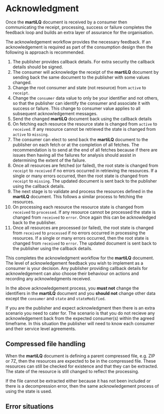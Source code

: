 # Acknowledgment

Once the **martiLQ** document is received by a consumer then communicating the receipt, processing,
success or failure completes the feedback loop and builds an extra layer of assurance for the organisation.

The acknowledgement workflow provides the necessary feedback.  If an acknowledgement is required as part of the 
consumption design then the following is approach is recommended.

1. The publisher provides callback details.  For extra security the callback  details should be signed.
2. The consumer will acknowledge the receipt of the **martiLQ** document by sending back the same
   document to the publisher with some values changed.
3. Change the root consumer and state (not resource) from ``active`` to ``receipt``.
4. Change the ``consumer`` data value to only be your identifier and not others, so that the publisher
   can identify the consumer and associate it with success or failure.  This change to consumer value
   applies to all subsequent acknowledgement messages. 
5. Send the changed **martiLQ** document back using the callback details
6. On fetching each resource the resource state is changed from ``active`` to ``received``.  If any resource
   cannot be retrieved the state is changed from ``active`` to ``missing``.
7. The consumer can elect to send back the **martiLQ** document to the publisher on each fetch or at the completion
   of all fetches.  The recommendation is to send at the end of all fetches because if there are issues then
   having all the failures for analysis should assist in determining the extent of the failure.
8. Once all resources are fetched (or failed), the root state is changed from ``receipt`` to ``received`` if no 
   errors occurred in retrieving the resources. If a single or many errors occurred, then the root state is
   changed from ``receipt`` to ``missing``.  The updated document is sent back to the publisher using 
   the callback details.
9. The next stage is to validate and process the resources defined in the **martiLQ** document.  This follows
   a similar process to fetching the resources.
10. On processing each resource the resource state is changed from ``received`` to ``processed``.  If any resource
   cannot be processed the state is changed from ``received`` to ``error``.  Once again this can be acknowledged
   back to the publisher.
11. Once all resources are processed (or failed), the root state is changed from ``received`` to ``processed`` if no 
   errors occurred in processing the resources. If a single or many errors occurred, then the root state is
   changed from ``received`` to ``error``.  The updated document is sent back to the publisher using 
   the callback details.

This completes the acknowledgment workflow for the **martiLQ** document.  The level of acknowledgement feedback
you wish to implement as a consumer is your decision.  Any publisher providing callback details for acknowledgement can also
choose their behaviour on actions and recording any acknowledgments received.

In the above acknowledgement process, you **must not** change the identifiers in the **martiLQ** document and you **should not**
change other data except the ``consumer`` and ``state`` and ``stateModified``.

If you are the publisher and expect acknowledgment then there is an extra scenario you need to cater for.  The scenario is
that you do not recieve any acknowledgement back from the expected consumer(s) within the agreed timeframe.  In this situation
the publisher will need to know each consumer and their service level agreements.

## Compressed file handling

When the **martiLQ** document is defining a parent compressed file, e.g. ZIP or 7Z, then the resources are expected
to be in the compressed file.  These resources can still be checked for existence and that they can be extracted.  The
state of the resource is still changed to reflect the processing.

If the file cannot be extracted either because it has not been included or there is a decompression error, then the
same acknowledgement process of using the state is used.

## Error situations


